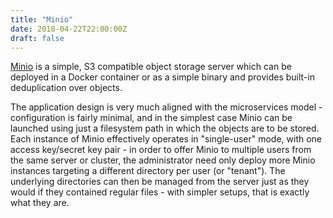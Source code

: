 ```yaml
---
title: "Minio"
date: 2018-04-22T22:00:00Z
draft: false
---
```


[Minio](https://www.minio.io) is a simple, S3 compatible object storage server which can be deployed in a Docker container or as a simple binary and provides built-in deduplication over objects.

The application design is very much aligned with the microservices model - configuration is fairly minimal, and in the simplest case Minio can be launched using just a filesystem path in which the objects are to be stored. Each instance of Minio effectively operates in "single-user" mode, with one access key/secret key pair - in order to offer Minio to multiple users from the same server or cluster, the administrator need only deploy more Minio instances targeting a different directory per user (or "tenant"). The underlying directories can then be managed from the server just as they would if they contained regular files - with simpler setups, that is exactly what they are.
